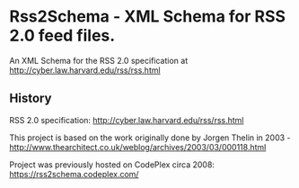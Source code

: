 
# Rss2Schema - XML Schema for RSS 2.0 feed files.

An XML Schema for the RSS 2.0 specification at http://cyber.law.harvard.edu/rss/rss.html

## History

RSS 2.0 specification: http://cyber.law.harvard.edu/rss/rss.html

This project is based on the work originally done by Jorgen Thelin in 2003 -  http://www.thearchitect.co.uk/weblog/archives/2003/03/000118.html

Project was previously hosted on CodePlex circa 2008: 
https://rss2schema.codeplex.com/

